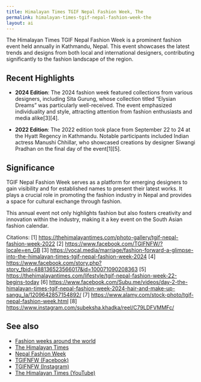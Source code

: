 ```yaml
---
title: Himalayan Times TGIF Nepal Fashion Week, The
permalink: himalayan-times-tgif-nepal-fashion-week-the
layout: ai
---
```


The Himalayan Times TGIF Nepal Fashion Week is a prominent fashion event held annually in Kathmandu, Nepal. This event showcases the latest trends and designs from both local and international designers, contributing significantly to the fashion landscape of the region.

## Recent Highlights

- **2024 Edition**: The 2024 fashion week featured collections from various designers, including Sita Gurung, whose collection titled “Elysian Dreams” was particularly well-received. The event emphasized individuality and style, attracting attention from fashion enthusiasts and media alike[3][4].

- **2022 Edition**: The 2022 edition took place from September 22 to 24 at the Hyatt Regency in Kathmandu. Notable participants included Indian actress Manushi Chhillar, who showcased creations by designer Siwangi Pradhan on the final day of the event[1][5].

## Significance

TGIF Nepal Fashion Week serves as a platform for emerging designers to gain visibility and for established names to present their latest works. It plays a crucial role in promoting the fashion industry in Nepal and provides a space for cultural exchange through fashion.

This annual event not only highlights fashion but also fosters creativity and innovation within the industry, making it a key event on the South Asian fashion calendar.

Citations:
[1] https://thehimalayantimes.com/photo-gallery/tgif-nepal-fashion-week-2022
[2] https://www.facebook.com/TGIFNFW/?locale=en_GB
[3] https://vocal.media/marriage/fashion-forward-a-glimpse-into-the-himalayan-times-tgif-nepal-fashion-week-2024
[4] https://www.facebook.com/story.php?story_fbid=488136523566017&id=100071090208363
[5] https://thehimalayantimes.com/lifestyle/tgif-nepal-fashion-week-22-begins-today
[6] https://www.facebook.com/Subu.me/videos/day-2-the-himalayan-times-tgif-nepal-fashion-week-2024-hair-and-make-up-sangu_la/1209642857154892/
[7] https://www.alamy.com/stock-photo/tgif-nepal-fashion-week.html
[8] https://www.instagram.com/subeksha.khadka/reel/C79LDFVMMFc/

## See also

+ [Fashion weeks around the world](fashion-weeks-around-the-world)
+ [The Himalayan Times](index)
+ [Nepal Fashion Week](index)
+ [TGIFNFW (Facebook)](https://www.facebook.com/pg/TGIFNFW/community/?ref=page_internal)
+ [TGIFNFW (Instagram)](https://www.instagram.com/tgifnfw/)
+ [The Himalayan Times (YouTube)](https://www.youtube.com/user/thehimalayantimes)
